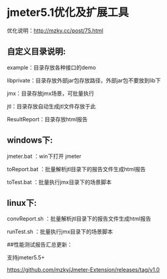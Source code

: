# jmeter5.1优化及扩展工具

优化说明：http://mzky.cc/post/75.html


## 自定义目录说明:

example：目录存放各种接口的demo

libprivate：目录存放外部jar包存放路径，外部jar包不要放到lib下

jmx：目录存放jmx场景，可批量执行

jtl：目录存放自动生成jtl文件存放于此

ResultReport：目录存放html报告


## windows下:

jmeter.bat ：win下打开 jmeter

toReport.bat ：批量解析jtl目录下的报告文件生成html报告

toTest.bat ：批量执行jmx目录下的场景脚本


## linux下: 

convReport.sh ：批量解析jtl目录下的报告文件生成html报告

runTest.sh ：批量执行jmx目录下的场景脚本


##性能测试报告汇总更新：

支持jmeter5.5+

https://github.com/mzky/Jmeter-Extension/releases/tag/v1.0
